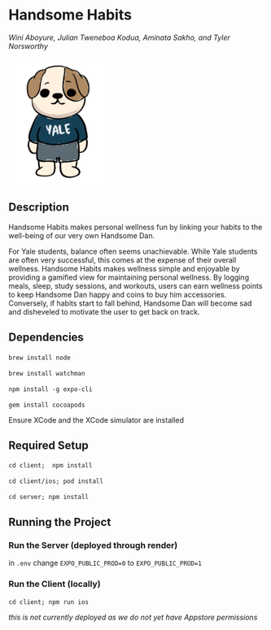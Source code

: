 # Handsome Habits
*Wini Aboyure, Julian Tweneboa Kodua, Aminata Sakho, and Tyler Norsworthy*

<img src="bulldog.png" width="200" height="250">

## Description
Handsome Habits makes personal wellness fun by linking your habits to the well-being of our very own Handsome Dan.

For Yale students, balance often seems unachievable. While Yale students are often very successful, this comes at the expense of their overall wellness. Handsome Habits makes wellness simple and enjoyable by providing a gamified view for maintaining personal wellness. By logging meals, sleep, study sessions, and workouts, users can earn wellness points to keep Handsome Dan happy and coins to buy him accessories. Conversely, if habits start to fall behind, Handsome Dan will become sad and disheveled to motivate the user to get back on track.

## Dependencies
`brew install node`

`brew install watchman`

`npm install -g expo-cli`

`gem install cocoapods`

Ensure XCode and the XCode simulator are installed

## Required Setup
`cd client; 
npm install`

`cd client/ios;
pod install`


`cd server;
npm install` 


## Running the Project

### Run the Server (deployed through render)
in `.env` change `EXPO_PUBLIC_PROD=0` to `EXPO_PUBLIC_PROD=1`

### Run the Client (locally)
`cd client;
npm run ios`

*this is not currently deployed as we do not yet have Appstore permissions*
